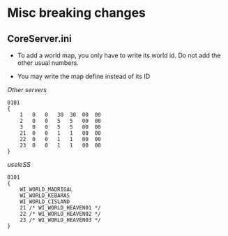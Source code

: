 # Misc breaking changes


## CoreServer.ini

- To add a world map, you only have to write its world id. Do not add the
other usual numbers.

- You may write the map define instead of its ID

*Other servers*
```
0101
{
	1	0	0	30	30	00	00
	2	0	0	5	5	00	00
	3	0	0	5	5	00	00
	21	0	0	1	1	00	00
	22	0	0	1	1	00	00
	23	0	0	1	1	00	00
}
```

*useleSS*
```
0101
{
    WI_WORLD_MADRIGAL
    WI_WORLD_KEBARAS
    WI_WORLD_CISLAND
    21 /* WI_WORLD_HEAVEN01 */
    22 /* WI_WORLD_HEAVEN02 */
    23 /* WI_WORLD_HEAVEN03 */
}
```


